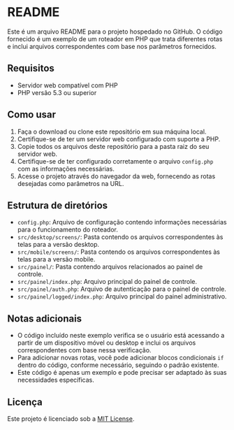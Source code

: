 # README

Este é um arquivo README para o projeto hospedado no GitHub. O código fornecido é um exemplo de um roteador em PHP que trata diferentes rotas e inclui arquivos correspondentes com base nos parâmetros fornecidos.

## Requisitos

- Servidor web compatível com PHP
- PHP versão 5.3 ou superior

## Como usar

1. Faça o download ou clone este repositório em sua máquina local.
2. Certifique-se de ter um servidor web configurado com suporte a PHP.
3. Copie todos os arquivos deste repositório para a pasta raiz do seu servidor web.
4. Certifique-se de ter configurado corretamente o arquivo `config.php` com as informações necessárias.
5. Acesse o projeto através do navegador da web, fornecendo as rotas desejadas como parâmetros na URL.

## Estrutura de diretórios

- `config.php`: Arquivo de configuração contendo informações necessárias para o funcionamento do roteador.
- `src/desktop/screens/`: Pasta contendo os arquivos correspondentes às telas para a versão desktop.
- `src/mobile/screens/`: Pasta contendo os arquivos correspondentes às telas para a versão mobile.
- `src/painel/`: Pasta contendo arquivos relacionados ao painel de controle.
- `src/painel/index.php`: Arquivo principal do painel de controle.
- `src/painel/auth.php`: Arquivo de autenticação para o painel de controle.
- `src/painel/logged/index.php`: Arquivo principal do painel administrativo.

## Notas adicionais

- O código incluído neste exemplo verifica se o usuário está acessando a partir de um dispositivo móvel ou desktop e inclui os arquivos correspondentes com base nessa verificação.
- Para adicionar novas rotas, você pode adicionar blocos condicionais `if` dentro do código, conforme necessário, seguindo o padrão existente.
- Este código é apenas um exemplo e pode precisar ser adaptado às suas necessidades específicas.

## Licença

Este projeto é licenciado sob a [MIT License](LICENSE).
